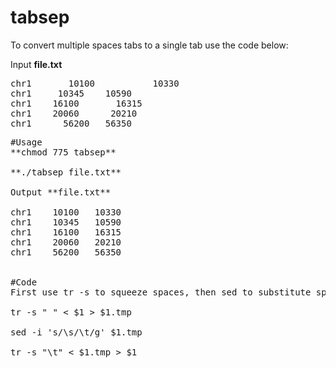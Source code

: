 # tabsep
To convert multiple spaces tabs to a single tab use the code below:

Input **file.txt**
<pre>
chr1       10100           10330 
chr1     10345    10590         
chr1    16100       16315      
chr1    20060      20210   
chr1      56200   56350   
<pre>
#Usage 
**chmod 775 tabsep** 

**./tabsep file.txt**

Output **file.txt**

chr1    10100   10330
chr1    10345   10590
chr1    16100   16315
chr1    20060   20210
chr1    56200   56350


#Code
First use tr -s to squeeze spaces, then sed to substitute spaces to tabs, then tr -s to squeeze tabs.

tr -s " " < $1 > $1.tmp

sed -i 's/\s/\t/g' $1.tmp

tr -s "\t" < $1.tmp > $1


